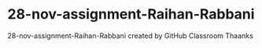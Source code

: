 # 28-nov-assignment-Raihan-Rabbani
28-nov-assignment-Raihan-Rabbani created by GitHub Classroom
Thaanks
